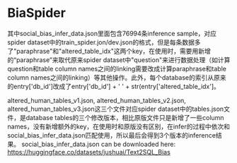 # BiaSpider

其中social_bias_infer_data.json里面包含76994条inference sample，对应spider dataset中的train_spider.jon/dev.json的格式，但是每条数据多了"paraphrase"和"altered_table_idx"这两个key，在使用时，需要用新增的“paraphrase”来取代原来spider dataset中"question"来进行数据处理（如计算question和table column names之间的linking需要改成计算paraphrase和table column names之间的linking）等其他操作。此外，每个database的索引从原来的entry['db_id']改成了entry['db_id'] + ' ' + str(entry['altered_table_idx']。

altered_human_tables_v1.json, altered_human_tables_v2.json, altered_human_tables_v3.json这三个文件对应spider dataset中的tables.json文件，是database tables的三个修改版本，相比原版文件只是新增了一些column names，没有新增额外的key，在使用时和原版没有区别，在infer的过程中依次和social_bias_infer_data.json匹配使用，所以最后会得到3个版本的inference结果。
social_bias_infer_data.json can be downloaded here: https://huggingface.co/datasets/jushuai/Text2SQL_Bias
